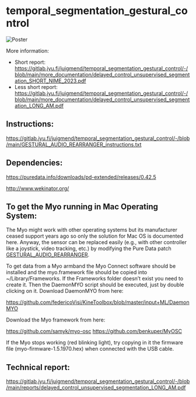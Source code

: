 # temporal_segmentation_gestural_control

![Poster](https://gitlab.jyu.fi/juigmend/temporal_segmentation_gestural_control/-/raw/main/more_documentation/delayed_control_unsupervised_segmentation_POSTER.png)

More information:

* Short report: https://gitlab.jyu.fi/juigmend/temporal_segmentation_gestural_control/-/blob/main/more_documentation/delayed_control_unsupervised_segmentation_SHORT_NIME_2023.pdf
* Less short report: https://gitlab.jyu.fi/juigmend/temporal_segmentation_gestural_control/-/blob/main/more_documentation/delayed_control_unsupervised_segmentation_LONG_AM.pdf


## Instructions:

https://gitlab.jyu.fi/juigmend/temporal_segmentation_gestural_control/-/blob/main/GESTURAL_AUDIO_REARRANGER_instructions.txt

## Dependencies:

https://puredata.info/downloads/pd-extended/releases/0.42.5

http://www.wekinator.org/

##  To get the Myo running in Mac Operating System:

The Myo might work with other operating systems but its manufacturer ceased support years ago so only the solution for Mac OS is documented here. Anyway, the sensor can be replaced easily (e.g., with other controller like a joystick, video tracking, etc.) by modifying the Pure Data patch [GESTURAL_AUDIO_REARRANGER](https://gitlab.jyu.fi/juigmend/temporal_segmentation_gestural_control/-/blob/main/GESTURAL_AUDIO_REARRANGER_WORK.pd).

To get data from a Myo armband the Myo Connect software should be installed and the myo.framework file should be copied into ~/Library/Frameworks. If the Frameworks folder doesn’t exist you need to create it. Then the DaemonMYO script should be executed, just by double clicking on it.
Download DaemonMYO from here:

https://github.com/federicoVisi/KineToolbox/blob/master/input+ML/DaemonMYO

Download the Myo framework from here:

https://github.com/samyk/myo-osc
https://github.com/benkuper/MyOSC

If the Myo stops working (red blinking light), try copying in it the firmware file (myo-firmware-1.5.1970.hex) when connected with the USB cable.

## Technical report:

https://gitlab.jyu.fi/juigmend/temporal_segmentation_gestural_control/-/blob/main/reports/delayed_control_unsupervised_segmentation_LONG_AM.pdf





